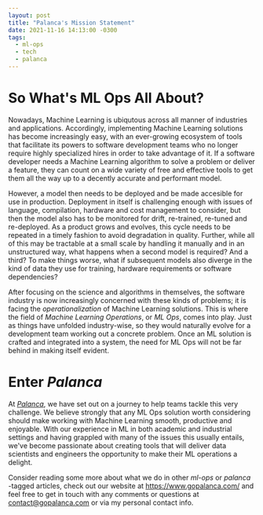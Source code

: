 ```yaml
---
layout: post
title: "Palanca's Mission Statement"
date: 2021-11-16 14:13:00 -0300
tags:
  - ml-ops
  - tech
  - palanca
---
```


# So What's ML Ops All About?

Nowadays, Machine Learning is ubiqutous across all manner of industries and applications. Accordingly, implementing Machine Learning solutions has become increasingly easy, with an ever-growing ecosystem of tools that facilitate its powers to software development teams who no longer require highly specialized hires in order to take advantage of it. If a software developer needs a Machine Learning algorithm to solve a problem or deliver a feature, they can count on a wide variety of free and effective tools to get them all the way up to a decently accurate and performant model.

However, a model then needs to be deployed and be made accesible for use in production. Deployment in itself is challenging enough with issues of language, compilation, hardware and cost management to consider, but then the model also has to be monitored for drift, re-trained, re-tuned and re-deployed. As a product grows and evolves, this cycle needs to be repeated in a timely fashion to avoid degradation in quality. Further, while all of this may be tractable at a small scale by handling it manually and in an unstructured way, what happens when a second model is required? And a third? To make things worse, what if subsequent models also diverge in the kind of data they use for training, hardware requirements or software dependencies?

After focusing on the science and algorithms in themselves, the software industry is now increasingly concerned with these kinds of problems; it is facing the _operationalization_ of Machine Learning solutions. This is where the field of *Machine Learning Operations*, or _ML Ops_, comes into play. Just as things have unfolded industry-wise, so they would naturally evolve for a development team working out a concrete problem. Once an ML solution is crafted and integrated into a system, the need for ML Ops will not be far behind in making itself evident.

# Enter _Palanca_

At [_Palanca_](https://www.gopalanca.com/), we have set out on a journey to help teams tackle this very challenge. We believe strongly that any ML Ops solution worth considering should make working with Machine Learning smooth, productive and enjoyable. With our experience in ML in both academic and industrial settings and having grappled with many of the issues this usually entails, we've become passionate about creating tools that will deliver data scientists and engineers the opportunity to make their ML operations a delight.

Consider reading some more about what we do in other _ml-ops_ or _palanca_ -tagged articles, check out our website at <https://www.gopalanca.com/> and feel free to get in touch with any comments or questions at <contact@gopalanca.com> or via my personal contact info.
